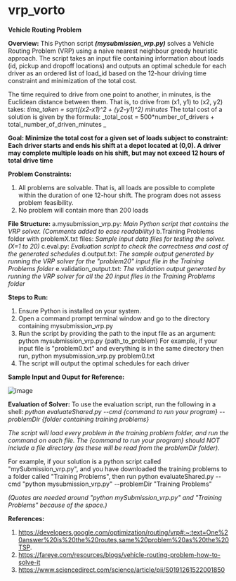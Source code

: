 # vrp_vorto
**Vehicle Routing Problem**

**Overview:**
This Python script _**(mysubmission_vrp.py)**_ solves a Vehicle Routing Problem (VRP) using a naive nearest neighbour greedy heuristic approach. The script takes an input file containing information about loads (id, pickup and dropoff locations) and outputs an optimal schedule for each driver as an ordered list of load_id  based on the 12-hour driving time constraint and minimization of the total cost.

The time required to drive from one point to another, in minutes, is the Euclidean distance between them. That is, to drive from (x1, y1) to (x2, y2) takes:
        _time_taken = sqrt((x2-x1)^2 + (y2-y1)^2) minutes_
The total cost of a solution is given by the formula:
        _total_cost = 500*number_of_drivers + total_number_of_driven_minutes _

**Goal:
Minimize the total cost for a given set of loads subject to constraint:
Each driver starts and ends his shift at a depot located at (0,0). A driver may complete multiple loads on his shift, but may not exceed 12 hours of total drive time**

**Problem Constraints:**
1. All problems are solvable. That is, all loads are possible to complete within the duration of one 12-hour shift. The program does not assess problem feasibility.
2. No problem will contain more than 200 loads

**File Structure:**
a.mysubmission_vrp.py: _Main Python script that contains the VRP solver. (Comments added to ease readability)_
b.Training Problems folder with problemX.txt files: _Sample input data files for testing the solver. (X=1 to 20)_
c.eval.py: _Evaluation script to check the correctness and cost of the generated schedules_
d.output.txt: _The sample output generated by running the VRP solver for the "problem20" input file in the Training Problems folder_
e.validation_output.txt: _The validation output generated by running the VRP solver for all the 20 input files in the Training Problems folder_

**Steps to Run:**
1. Ensure Python is installed on your system.
2. Open a command prompt terminal window and go to the directory containing mysubmission_vrp.py
3. Run the script by providing the path to the input file as an argument:
          python mysubmission_vrp.py {path_to_problem}
   For example, if your input file is "problem0.txt" and everything is in the same directory then run,
          python mysubmission_vrp.py problem0.txt
5. The script will output the optimal schedules for each driver

**Sample Input and Ouput for Reference:**

![image](https://github.com/sudeeksha17/vrp_vorto/assets/158252303/f87ef43a-f28c-4586-a502-767ffb6b19f9)


**Evaluation of Solver:**
To use the evaluation script, run the following in a shell:
      _python evaluateShared.py --cmd {command to run your program} --problemDir {folder containing training problems}_
      
_The script will load every problem in the training problem folder, and run the command on each file. The {command to run your program} should NOT include a file directory (as these will be read from the problemDir folder)._

For example, if your solution is a python script called "mySubmission_vrp.py", and you have downloaded the training problems to a folder called "Training Problems", then run
      python evaluateShared.py --cmd "python mysubmission_vrp.py" --problemDir "Training Problems"
      
_(Quotes are needed around "python mySubmission_vrp.py" and "Training Problems" because of the space.)_

**References:**
1. https://developers.google.com/optimization/routing/vrp#:~:text=One%20answer%20is%20the%20routes,same%20problem%20as%20the%20TSP.
2. https://fareye.com/resources/blogs/vehicle-routing-problem-how-to-solve-it
3. https://www.sciencedirect.com/science/article/pii/S0191261522001850
